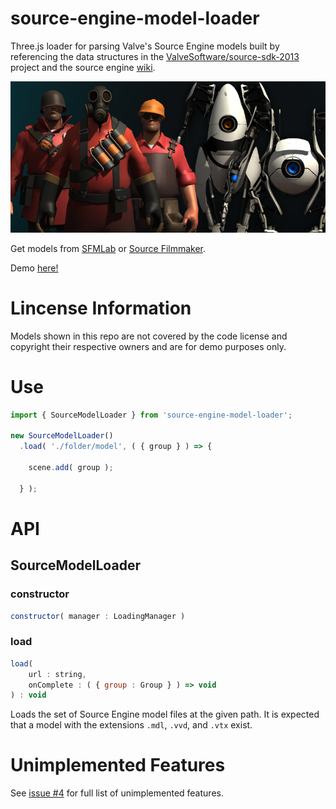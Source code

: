 # source-engine-model-loader

Three.js loader for parsing Valve's Source Engine models built by referencing the data structures in the [ValveSoftware/source-sdk-2013](https://github.com/ValveSoftware/source-sdk-2013) project and the source engine [wiki](https://developer.valvesoftware.com/wiki/MDL).

![](./images/banner.png)

Get models from [SFMLab](https://SFMLab.com) or [Source Filmmaker](https://store.steampowered.com/app/1840/Source_Filmmaker/).

Demo [here!](https://gkjohnson.github.io/source-engine-model-loader/dist/index.html)

# Lincense Information

Models shown in this repo are not covered by the code license and copyright their respective owners and are for demo purposes only.

# Use

```js
import { SourceModelLoader } from 'source-engine-model-loader';

new SourceModelLoader()
  .load( './folder/model', ( { group } ) => {

    scene.add( group );

  } );
```

# API

## SourceModelLoader

### constructor

```js
constructor( manager : LoadingManager )
```

### load

```js
load(
	url : string,
	onComplete : ( { group : Group } ) => void
) : void
```

Loads the set of Source Engine model files at the given path. It is expected that a model with the extensions `.mdl`, `.vvd`, and `.vtx` exist.

# Unimplemented Features

See [issue #4](https://github.com/gkjohnson/source-engine-model-loader/issues/4) for full list of unimplemented features.
